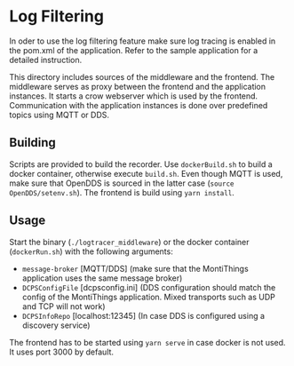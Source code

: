 # Log Filtering

In oder to use the log filtering feature make sure log tracing is enabled in the pom.xml of the application.
Refer to the sample application for a detailed instruction.

This directory includes sources of the middleware and the frontend.
The middleware serves as proxy between the frontend and the application instances. 
It starts a crow webserver which is used by the frontend.
Communication with the application instances is done over predefined topics using MQTT or DDS.

## Building

Scripts are provided to build the recorder.
Use `dockerBuild.sh` to build a docker container, otherwise execute `build.sh`.
Even though MQTT is used, make sure that OpenDDS is sourced in the latter case (`source OpenDDS/setenv.sh`).
The frontend is build using `yarn install`.

## Usage

Start the binary (`./logtracer_middleware`) or the docker container (`dockerRun.sh`) with the following arguments:

- `message-broker` [MQTT/DDS] (make sure that the MontiThings application uses the same message broker)
- `DCPSConfigFile` [dcpsconfig.ini] (DDS configuration should match the config of the MontiThings application. Mixed transports such as UDP and TCP will not work)
- `DCPSInfoRepo` [localhost:12345] (In case DDS is configured using a discovery service)

The frontend has to be started using `yarn serve` in case docker is not used. It uses port 3000 by default. 
